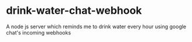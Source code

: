 # drink-water-chat-webhook
A node js server which reminds me to drink water every hour using google chat's incoming webhooks
